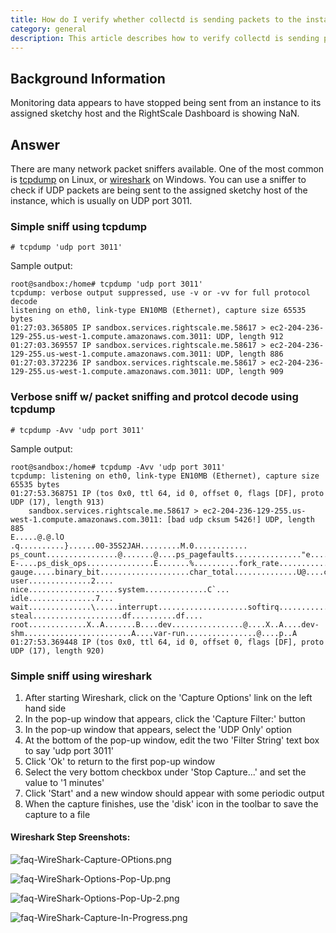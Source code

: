 ```yaml
---
title: How do I verify whether collectd is sending packets to the instance's sketchy host?
category: general
description: This article describes how to verify collectd is sending packets to the instance's sketchy host in RightScale.
---
```


## Background Information

Monitoring data appears to have stopped being sent from an instance to its assigned sketchy host and the RightScale Dashboard is showing NaN.

## Answer

There are many network packet sniffers available. One of the most common is [tcpdump](http://www.tcpdump.org/)&nbsp;on Linux, or [wireshark](http://www.wireshark.org) on Windows. You can use a sniffer to check if UDP packets are being sent to the assigned sketchy host of the instance, which is usually on UDP port 3011.

### Simple sniff using tcpdump

~~~
# tcpdump 'udp port 3011'
~~~

Sample output:

~~~
root@sandbox:/home# tcpdump 'udp port 3011'
tcpdump: verbose output suppressed, use -v or -vv for full protocol decode
listening on eth0, link-type EN10MB (Ethernet), capture size 65535 bytes
01:27:03.365805 IP sandbox.services.rightscale.me.58617 > ec2-204-236-129-255.us-west-1.compute.amazonaws.com.3011: UDP, length 912
01:27:03.369557 IP sandbox.services.rightscale.me.58617 > ec2-204-236-129-255.us-west-1.compute.amazonaws.com.3011: UDP, length 886
01:27:03.372236 IP sandbox.services.rightscale.me.58617 > ec2-204-236-129-255.us-west-1.compute.amazonaws.com.3011: UDP, length 909
~~~

### Verbose sniff w/ packet sniffing and protcol decode using tcpdump

~~~
# tcpdump -Avv 'udp port 3011'
~~~

Sample output:

~~~
root@sandbox:/home# tcpdump -Avv 'udp port 3011'
tcpdump: listening on eth0, link-type EN10MB (Ethernet), capture size 65535 bytes
01:27:53.368751 IP (tos 0x0, ttl 64, id 0, offset 0, flags [DF], proto UDP (17), length 913)
    sandbox.services.rightscale.me.58617 > ec2-204-236-129-255.us-west-1.compute.amazonaws.com.3011: [bad udp cksum 5426!] UDP, length 885
E.....@.@.lO
.q..........}......00-35S2JAH.........M.0............
ps_count................@.......@....ps_pagefaults..............."e............ps_disk_octets...............5#.....?E-....ps_disk_ops...............E.......%..........fork_rate..............0.........M.0.....binary_heartbeat....
gauge.....binary_bit....................char_total..............U@....char_position..............D@........M.0.....cpu.....0.....cpu.... user..............2.... nice....................system..............C`... idle...............7... wait..............\.....interrupt....................softirq...................
steal....................df..........df.... root.............X..A.......B....dev................@....X..A....dev-shm........................A....var-run................@....p..A
01:27:53.369448 IP (tos 0x0, ttl 64, id 0, offset 0, flags [DF], proto UDP (17), length 920)
~~~

### Simple sniff using wireshark

1. After starting Wireshark, click on the 'Capture Options' link on the left hand side
2. In the pop-up window that appears, click the 'Capture Filter:' button
3. In the pop-up window that appears, select the 'UDP Only' option
4. At the bottom of the pop-up window, edit the two 'Filter String' text box to say 'udp port 3011'
5. Click 'Ok' to return to the first pop-up window
6. Select the very bottom checkbox under 'Stop Capture...' and set the value to '1 minutes'
7. Click 'Start' and a new window should appear with some periodic output
8. When the capture finishes, use the 'disk' icon in the toolbar to save the capture to a file

#### Wireshark Step Sreenshots:

![faq-WireShark-Capture-OPtions.png](/img/faq-WireShark-Capture-OPtions.png)

![faq-WireShark-Options-Pop-Up.png](/img/faq-WireShark-Options-Pop-Up.png)

![faq-WireShark-Options-Pop-Up-2.png](/img/faq-WireShark-Options-Pop-Up-2.png)

![faq-WireShark-Capture-In-Progress.png](/img/faq-WireShark-Capture-In-Progress.png)
